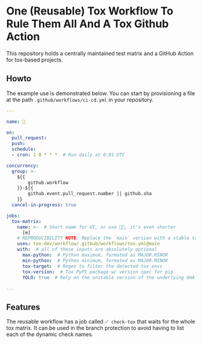 # One (Reusable) Tox Workflow To Rule Them All And A Tox Github Action

This repository holds a centrally maintained test matrix and a GitHub
Action for tox-based projects.

## Howto

The example use is demonstrated below. You can start by provisioning a
file at the path `.github/workflows/ci-cd.yml` in your repository.

```yaml
---

name: 🧪

on:
  pull_request:
  push:
  schedule:
  - cron: 1 0 * * *  # Run daily at 0:01 UTC

concurrency:
  group: >-
    ${{
        github.workflow
    }}-${{
        github.event.pull_request.number || github.sha
    }}
  cancel-in-progress: true

jobs:
  tox-matrix:
    name: >-  # Short name for UI, or use 🧑‍💻, it's even shorter
      [m]
    # REPRODUCIBILITY NOTE: Replace the `main` version with a stable tag
    uses: tox-dev/workflow/.github/workflows/tox.yml@main
    with:  # all of these inputs are absolutely optional
      max-python:  # Python maximum, formated as MAJOR.MINOR
      min-python:  # Python minimum, formated as MAJOR.MINOR
      tox-target:  # Regex to filter the detected tox envs
      tox-version:  # Tox PyPI package w/ version spec for pip
      YOLO: true  # Rely on the unstable version of the underlying GHA

...
```

## Features

The reusable workflow has a job called `✅ check-tox` that waits for the
whole tox matrix. It can be used in the branch protection to avoid
having to list each of the dynamic check names.
